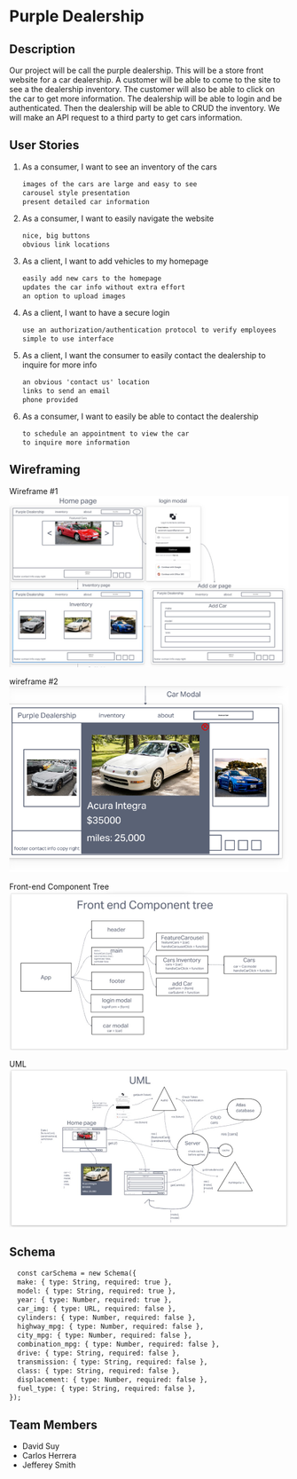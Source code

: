 # Purple Dealership

## Description

Our project will be call the purple dealership. This will be a store front website for a car dealership. A customer will be able to come to the site to see a the dealership inventory. The customer will also be able to click on the car to get more information. The dealership will be able to login and be authenticated. Then the dealership will be able to CRUD the inventory. We will make an API request to a third party to get cars information.

## User Stories

1. As a consumer, I want to see an inventory of the cars

       images of the cars are large and easy to see 
       carousel style presentation
       present detailed car information 

2. As a consumer, I want to easily navigate the website

       nice, big buttons
       obvious link locations

3. As a client, I want to add vehicles to my homepage

       easily add new cars to the homepage
       updates the car info without extra effort
       an option to upload images

4. As a client, I want to have a secure login

       use an authorization/authentication protocol to verify employees
       simple to use interface

5. As a client, I want the consumer to easily contact the dealership to inquire for more info

       an obvious 'contact us' location
       links to send an email
       phone provided

6. As a consumer, I want to easily be able to contact the dealership

       to schedule an appointment to view the car
       to inquire more information

## Wireframing

Wireframe #1
![wf1](img/wireframe1.jpg)

wireframe #2
![wf2](img/wireframe2.png)

Front-end Component Tree
![FECT](img/compTree.jpg)

UML
![UML](img/uml.jpg)

## Schema

      const carSchema = new Schema({
      make: { type: String, required: true },
      model: { type: String, required: true },
      year: { type: Number, required: true },
      car_img: { type: URL, required: false },
      cylinders: { type: Number, required: false },
      highway_mpg: { type: Number, required: false },
      city_mpg: { type: Number, required: false },
      combination_mpg: { type: Number, required: false },
      drive: { type: String, required: false },
      transmission: { type: String, required: false },
      class: { type: String, required: false },
      displacement: { type: Number, required: false },
      fuel_type: { type: String, required: false },
    });

## Team Members

- David Suy
- Carlos Herrera
- Jefferey Smith
